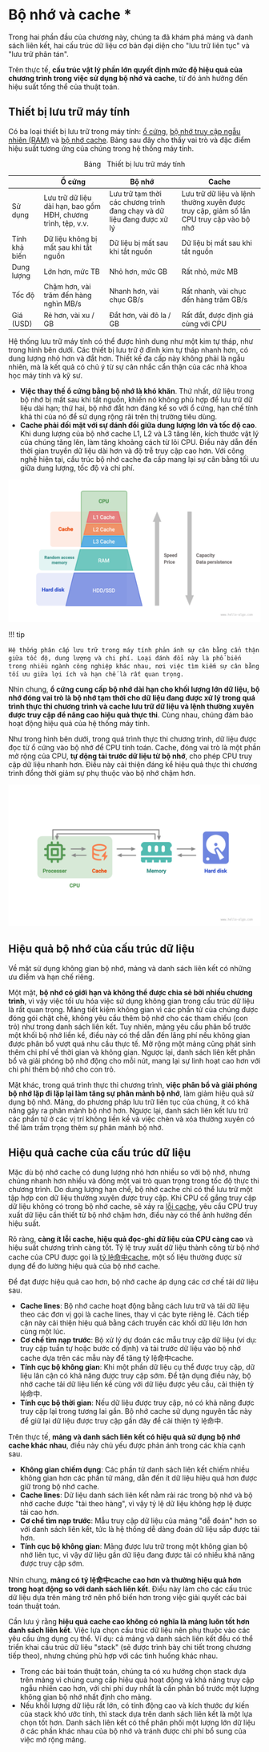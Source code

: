 # Bộ nhớ và cache *

Trong hai phần đầu của chương này, chúng ta đã khám phá mảng và danh sách liên kết, hai cấu trúc dữ liệu cơ bản đại diện cho "lưu trữ liên tục" và "lưu trữ phân tán".

Trên thực tế, **cấu trúc vật lý phần lớn quyết định mức độ hiệu quả của chương trình trong việc sử dụng bộ nhớ và cache**, từ đó ảnh hưởng đến hiệu suất tổng thể của thuật toán.

## Thiết bị lưu trữ máy tính

Có ba loại thiết bị lưu trữ trong máy tính: <u>ổ cứng</u>, <u>bộ nhớ truy cập ngẫu nhiên (RAM)</u> và <u>bộ nhớ cache</u>. Bảng sau đây cho thấy vai trò và đặc điểm hiệu suất tương ứng của chúng trong hệ thống máy tính.

<p align="center"> Bảng <id> &nbsp; Thiết bị lưu trữ máy tính </p>

|               | Ổ cứng                                                              | Bộ nhớ                                                                   | Cache                                                                                             |
| ------------- | ------------------------------------------------------------------- | ------------------------------------------------------------------------ | ------------------------------------------------------------------------------------------------- |
| Sử dụng       | Lưu trữ dữ liệu dài hạn, bao gồm HĐH, chương trình, tệp, v.v.       | Lưu trữ tạm thời các chương trình đang chạy và dữ liệu đang được xử lý   | Lưu trữ dữ liệu và lệnh thường xuyên được truy cập, giảm số lần CPU truy cập vào bộ nhớ           |
| Tính khả biến | Dữ liệu không bị mất sau khi tắt nguồn                              | Dữ liệu bị mất sau khi tắt nguồn                                         | Dữ liệu bị mất sau khi tắt nguồn                                                                  |
| Dung lượng    | Lớn hơn, mức TB                                                     | Nhỏ hơn, mức GB                                                          | Rất nhỏ, mức MB                                                                                   |
| Tốc độ        | Chậm hơn, vài trăm đến hàng nghìn MB/s                              | Nhanh hơn, vài chục GB/s                                                 | Rất nhanh, vài chục đến hàng trăm GB/s                                                            |
| Giá (USD)     | Rẻ hơn, vài xu / GB                                                 | Đắt hơn, vài đô la / GB                                                  | Rất đắt, được định giá cùng với CPU                                                               |

Hệ thống lưu trữ máy tính có thể được hình dung như một kim tự tháp, như trong hình bên dưới. Các thiết bị lưu trữ ở đỉnh kim tự tháp nhanh hơn, có dung lượng nhỏ hơn và đắt hơn. Thiết kế đa cấp này không phải là ngẫu nhiên, mà là kết quả có chủ ý từ sự cân nhắc cẩn thận của các nhà khoa học máy tính và kỹ sư.

- **Việc thay thế ổ cứng bằng bộ nhớ là khó khăn**. Thứ nhất, dữ liệu trong bộ nhớ bị mất sau khi tắt nguồn, khiến nó không phù hợp để lưu trữ dữ liệu dài hạn; thứ hai, bộ nhớ đắt hơn đáng kể so với ổ cứng, hạn chế tính khả thi của nó để sử dụng rộng rãi trên thị trường tiêu dùng.
- **Cache phải đối mặt với sự đánh đổi giữa dung lượng lớn và tốc độ cao**. Khi dung lượng của bộ nhớ cache L1, L2 và L3 tăng lên, kích thước vật lý của chúng tăng lên, làm tăng khoảng cách từ lõi CPU. Điều này dẫn đến thời gian truyền dữ liệu dài hơn và độ trễ truy cập cao hơn. Với công nghệ hiện tại, cấu trúc bộ nhớ cache đa cấp mang lại sự cân bằng tối ưu giữa dung lượng, tốc độ và chi phí.

![Hệ thống lưu trữ máy tính](ram_and_cache.assets/storage_pyramid.png)

!!! tip

    Hệ thống phân cấp lưu trữ trong máy tính phản ánh sự cân bằng cẩn thận giữa tốc độ, dung lượng và chi phí. Loại đánh đổi này là phổ biến trong nhiều ngành công nghiệp khác nhau, nơi việc tìm kiếm sự cân bằng tối ưu giữa lợi ích và hạn chế là rất quan trọng.

Nhìn chung, **ổ cứng cung cấp bộ nhớ dài hạn cho khối lượng lớn dữ liệu, bộ nhớ đóng vai trò là bộ nhớ tạm thời cho dữ liệu đang được xử lý trong quá trình thực thi chương trình và cache lưu trữ dữ liệu và lệnh thường xuyên được truy cập để nâng cao hiệu quả thực thi**. Cùng nhau, chúng đảm bảo hoạt động hiệu quả của hệ thống máy tính.

Như trong hình bên dưới, trong quá trình thực thi chương trình, dữ liệu được đọc từ ổ cứng vào bộ nhớ để CPU tính toán. Cache, đóng vai trò là một phần mở rộng của CPU, **tự động tải trước dữ liệu từ bộ nhớ**, cho phép CPU truy cập dữ liệu nhanh hơn. Điều này cải thiện đáng kể hiệu quả thực thi chương trình đồng thời giảm sự phụ thuộc vào bộ nhớ chậm hơn.

![Luồng dữ liệu giữa ổ cứng, bộ nhớ và cache](ram_and_cache.assets/computer_storage_devices.png)

## Hiệu quả bộ nhớ của cấu trúc dữ liệu

Về mặt sử dụng không gian bộ nhớ, mảng và danh sách liên kết có những ưu điểm và hạn chế riêng.

Một mặt, **bộ nhớ có giới hạn và không thể được chia sẻ bởi nhiều chương trình**, vì vậy việc tối ưu hóa việc sử dụng không gian trong cấu trúc dữ liệu là rất quan trọng. Mảng tiết kiệm không gian vì các phần tử của chúng được đóng gói chặt chẽ, không yêu cầu thêm bộ nhớ cho các tham chiếu (con trỏ) như trong danh sách liên kết. Tuy nhiên, mảng yêu cầu phân bổ trước một khối bộ nhớ liền kề, điều này có thể dẫn đến lãng phí nếu không gian được phân bổ vượt quá nhu cầu thực tế. Mở rộng một mảng cũng phát sinh thêm chi phí về thời gian và không gian. Ngược lại, danh sách liên kết phân bổ và giải phóng bộ nhớ động cho mỗi nút, mang lại sự linh hoạt cao hơn với chi phí thêm bộ nhớ cho con trỏ.

Mặt khác, trong quá trình thực thi chương trình, **việc phân bổ và giải phóng bộ nhớ lặp đi lặp lại làm tăng sự phân mảnh bộ nhớ**, làm giảm hiệu quả sử dụng bộ nhớ. Mảng, do phương pháp lưu trữ liên tục của chúng, ít có khả năng gây ra phân mảnh bộ nhớ hơn. Ngược lại, danh sách liên kết lưu trữ các phần tử ở các vị trí không liền kề và việc chèn và xóa thường xuyên có thể làm trầm trọng thêm sự phân mảnh bộ nhớ.

## Hiệu quả cache của cấu trúc dữ liệu

Mặc dù bộ nhớ cache có dung lượng nhỏ hơn nhiều so với bộ nhớ, nhưng chúng nhanh hơn nhiều và đóng một vai trò quan trọng trong tốc độ thực thi chương trình. Do dung lượng hạn chế, bộ nhớ cache chỉ có thể lưu trữ một tập hợp con dữ liệu thường xuyên được truy cập. Khi CPU cố gắng truy cập dữ liệu không có trong bộ nhớ cache, sẽ xảy ra <u>lỗi cache</u>, yêu cầu CPU truy xuất dữ liệu cần thiết từ bộ nhớ chậm hơn, điều này có thể ảnh hưởng đến hiệu suất.

Rõ ràng, **càng ít lỗi cache, hiệu quả đọc-ghi dữ liệu của CPU càng cao** và hiệu suất chương trình càng tốt. Tỷ lệ truy xuất dữ liệu thành công từ bộ nhớ cache của CPU được gọi là <u>tỷ lệ命中cache</u>, một số liệu thường được sử dụng để đo lường hiệu quả của bộ nhớ cache.

Để đạt được hiệu quả cao hơn, bộ nhớ cache áp dụng các cơ chế tải dữ liệu sau.

- **Cache lines**: Bộ nhớ cache hoạt động bằng cách lưu trữ và tải dữ liệu theo các đơn vị gọi là cache lines, thay vì các byte riêng lẻ. Cách tiếp cận này cải thiện hiệu quả bằng cách truyền các khối dữ liệu lớn hơn cùng một lúc.
- **Cơ chế tìm nạp trước**: Bộ xử lý dự đoán các mẫu truy cập dữ liệu (ví dụ: truy cập tuần tự hoặc bước cố định) và tải trước dữ liệu vào bộ nhớ cache dựa trên các mẫu này để tăng tỷ lệ命中cache.
- **Tính cục bộ không gian**: Khi một phần dữ liệu cụ thể được truy cập, dữ liệu lân cận có khả năng được truy cập sớm. Để tận dụng điều này, bộ nhớ cache tải dữ liệu liền kề cùng với dữ liệu được yêu cầu, cải thiện tỷ lệ命中.
- **Tính cục bộ thời gian**: Nếu dữ liệu được truy cập, nó có khả năng được truy cập lại trong tương lai gần. Bộ nhớ cache sử dụng nguyên tắc này để giữ lại dữ liệu được truy cập gần đây để cải thiện tỷ lệ命中.

Trên thực tế, **mảng và danh sách liên kết có hiệu quả sử dụng bộ nhớ cache khác nhau**, điều này chủ yếu được phản ánh trong các khía cạnh sau.

- **Không gian chiếm dụng**: Các phần tử danh sách liên kết chiếm nhiều không gian hơn các phần tử mảng, dẫn đến ít dữ liệu hiệu quả hơn được giữ trong bộ nhớ cache.
- **Cache lines**: Dữ liệu danh sách liên kết nằm rải rác trong bộ nhớ và bộ nhớ cache được "tải theo hàng", vì vậy tỷ lệ dữ liệu không hợp lệ được tải cao hơn.
- **Cơ chế tìm nạp trước**: Mẫu truy cập dữ liệu của mảng "dễ đoán" hơn so với danh sách liên kết, tức là hệ thống dễ dàng đoán dữ liệu sắp được tải hơn.
- **Tính cục bộ không gian**: Mảng được lưu trữ trong một không gian bộ nhớ liên tục, vì vậy dữ liệu gần dữ liệu đang được tải có nhiều khả năng được truy cập sớm.

Nhìn chung, **mảng có tỷ lệ命中cache cao hơn và thường hiệu quả hơn trong hoạt động so với danh sách liên kết**. Điều này làm cho các cấu trúc dữ liệu dựa trên mảng trở nên phổ biến hơn trong việc giải quyết các bài toán thuật toán.

Cần lưu ý rằng **hiệu quả cache cao không có nghĩa là mảng luôn tốt hơn danh sách liên kết**. Việc lựa chọn cấu trúc dữ liệu nên phụ thuộc vào các yêu cầu ứng dụng cụ thể. Ví dụ: cả mảng và danh sách liên kết đều có thể triển khai cấu trúc dữ liệu "stack" (sẽ được trình bày chi tiết trong chương tiếp theo), nhưng chúng phù hợp với các tình huống khác nhau.

- Trong các bài toán thuật toán, chúng ta có xu hướng chọn stack dựa trên mảng vì chúng cung cấp hiệu quả hoạt động và khả năng truy cập ngẫu nhiên cao hơn, với chi phí duy nhất là cần phân bổ trước một lượng không gian bộ nhớ nhất định cho mảng.
- Nếu khối lượng dữ liệu rất lớn, có tính động cao và kích thước dự kiến của stack khó ước tính, thì stack dựa trên danh sách liên kết là một lựa chọn tốt hơn. Danh sách liên kết có thể phân phối một lượng lớn dữ liệu ở các phần khác nhau của bộ nhớ và tránh được chi phí bổ sung của việc mở rộng mảng.
